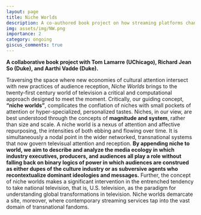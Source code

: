```yaml
---
layout: page
title: Niche Worlds
description: A co-authored book project on how streaming platforms change how we think about attention and reception.
img: assets/img/NW.png
importance: 2
category: ongoing
giscus_comments: true
---
```


**A collaborative book project with Tom Lamarre (UChicago), Richard Jean So (Duke), and Aarthi Vadde (Duke).**

Traversing the space where new economies of cultural attention intersect with new practices of audience reception, *Niche Worlds* brings to the twenty-first century world of television a critical and computational approach designed to meet the moment. Critically, our guiding concept, **“niche worlds”**, complicates the conflation of niches with small pockets of attention or hyper-specialized, personalized tastes. Niches, in our view, are best understood through the concepts of **magnitude and system**, rather than size and scale. A niche world is a nexus of attention and affective repurposing, the intensities of both ebbing and flowing over time. It is simultaneously a nodal point in the wider networked, transnational systems that now govern televisual attention and reception. **By appending niche to world, we aim to describe and analyze the media ecology in which industry executives, producers, and audiences all play a role without falling back on binary logics of power in which audiences are construed as either dupes of the culture industry or as subversive agents who recontextualize dominant ideologies and messages.** Further, the concept of niche worlds makes a significant intervention in the entrenched tendency to take national television, that is, U.S. television, as the paradigm for understanding global transformations in television. Niche worlds demarcate a site, moreover, where contemporary streaming services tap into the vast domain of transnational fandoms.
